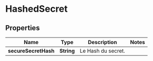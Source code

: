 # HashedSecret

## Properties
Name | Type | Description | Notes
------------ | ------------- | ------------- | -------------
**secureSecretHash** | **String** | Le Hash du secret. | 
